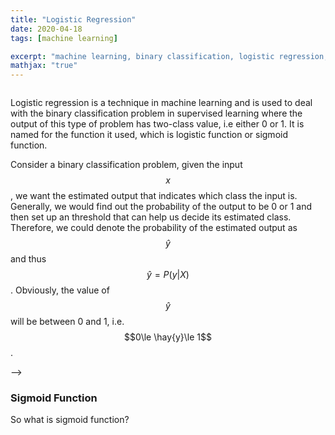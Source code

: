 ```yaml
---
title: "Logistic Regression"
date: 2020-04-18
tags: [machine learning]

excerpt: "machine learning, binary classification, logistic regression, logistic funtion"
mathjax: "true"
---
```

<img src="{{ site.url }}{{ site.baseurl }}/images/logistic regression/header_img.png" alt="">


Logistic regression is a technique in machine learning and is used to deal with the binary classification problem in supervised learning where the output of this type of problem has two-class value, i.e either 0 or 1. It is named for the function it used, which is logistic function or sigmoid function.

Consider a binary classification problem, given the input $$x$$, we want the estimated output that indicates which class the input is. Generally, we would find out the probability of the output to be 0 or 1 and then set up an threshold that can help us decide its estimated class. Therefore, we could denote the probability of the estimated output as $$\hat{y}$$ and thus $$\hat{y}=P(y|X)$$. Obviously, the value of $$\hat{y}$$ will be between 0 and 1, i.e. $$0\le \hay{y}\le 1$$.

<!-- On the other hand, our hypothesis model is $$z=wx+b$$ so as to estimate the output by using weight $$w$$ and bias $$b$$. Clearly the value of $$z$$ is not the probability of chance between 0 and 1. Therefore, in order to generate the output in the form of probability, we could transform $$z$$ to $$\hat{y}$$ by using the logistic function or sigmoid function. --> -->


### Sigmoid Function

So what is sigmoid function?
